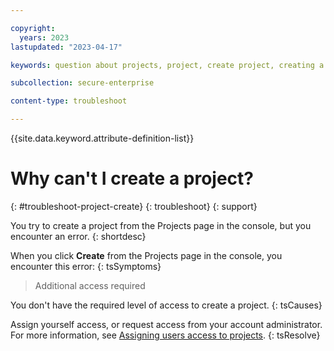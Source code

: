 ```yaml
---

copyright:
  years: 2023
lastupdated: "2023-04-17"

keywords: question about projects, project, create project, creating a project

subcollection: secure-enterprise

content-type: troubleshoot

---
```


{{site.data.keyword.attribute-definition-list}}

# Why can't I create a project?
{: #troubleshoot-project-create}
{: troubleshoot}
{: support}

You try to create a project from the Projects page in the console, but you encounter an error.
{: shortdesc}

When you click **Create** from the Projects page in the console, you encounter this error:
{: tsSymptoms}

>Additional access required

You don't have the required level of access to create a project.
{: tsCauses}

Assign yourself access, or request access from your account administrator. For more information, see [Assigning users access to projects](/docs/secure-enterprise?topic=secure-enterprise-access-project).
{: tsResolve}
